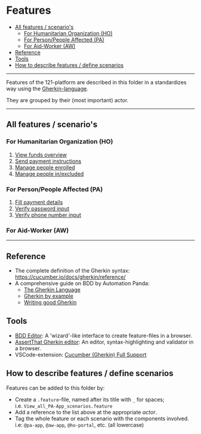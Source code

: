 Features
========

<!-- TOC: -->
- [All features / scenario's](#all-features--scenarios)
  - [For Humanitarian Organization (HO)](#for-humanitarian-organization-ho)
  - [For Person/People Affected (PA)](#for-personpeople-affected-pa)
  - [For Aid-Worker (AW)](#for-aid-worker-aw)
- [Reference](#reference)
- [Tools](#tools)
- [How to describe features / define scenarios](#how-to-describe-features--define-scenarios)

---

Features of the 121-platform are described in this folder in a standardizes way using the [Gherkin-language](https://cucumber.io/docs/gherkin/).

They are grouped by their (most important) actor.

---

## All features / scenario's

### For Humanitarian Organization (HO)
1. [View funds overview](View_funds_overview.feature)
2. [Send payment instructions](Send_payment_instructions.feature)
3. [Manage people enrolled](Manage_people_enrolled.feature)
4. [Manage people in/excluded](Manage_people_in_or_excluded.feature)


### For Person/People Affected (PA)
1. [Fill payment details](Fill_payment_details.feature)
2. [Verify password input](Verify_password_input.feature)
3. [Verify phone number input](Verify_phone_number_input.feature)


### For Aid-Worker (AW)


---

## Reference
- The complete definition of the Gherkin syntax: <https://cucumber.io/docs/gherkin/reference/>
- A comprehensive guide on BDD by Automation Panda:
  - [The Gherkin Language](https://automationpanda.com/2017/01/26/bdd-101-the-gherkin-language/)
  - [Gherkin by example](https://automationpanda.com/2017/01/27/bdd-101-gherkin-by-example/)
  - [Writing good Gherkin](https://automationpanda.com/2017/01/30/bdd-101-writing-good-gherkin/)


## Tools
- [BDD Editor](http://www.bddeditor.com/editor): A 'wizard'-like interface to create feature-files in a browser.
- [AssertThat Gherkin editor](https://www.assertthat.com/gherkin_editor): An editor, syntax-highlighting and validator in a browser.
- VSCode-extension: [Cucumber (Gherkin) Full Support](https://marketplace.visualstudio.com/items?itemName=alexkrechik.cucumberautocomplete)


## How to describe features / define scenarios
Features can be added to this folder by:
- Create a `.feature`-file, named after its title with `_` for spaces;  
  i.e. `View_all_PA-App_scenarios.feature`
- Add a reference to the list above at the appropriate _actor_.
- Tag the whole feature or each scenario with the components involved.  
  i.e: `@pa-app`, `@aw-app`, `@ho-portal`, etc. (all lowercase)

